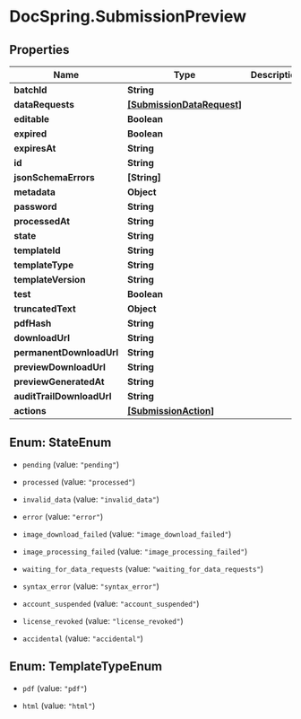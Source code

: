 # DocSpring.SubmissionPreview

## Properties

Name | Type | Description | Notes
------------ | ------------- | ------------- | -------------
**batchId** | **String** |  | 
**dataRequests** | [**[SubmissionDataRequest]**](SubmissionDataRequest.md) |  | 
**editable** | **Boolean** |  | 
**expired** | **Boolean** |  | 
**expiresAt** | **String** |  | 
**id** | **String** |  | 
**jsonSchemaErrors** | **[String]** |  | 
**metadata** | **Object** |  | 
**password** | **String** |  | 
**processedAt** | **String** |  | 
**state** | **String** |  | 
**templateId** | **String** |  | 
**templateType** | **String** |  | 
**templateVersion** | **String** |  | 
**test** | **Boolean** |  | 
**truncatedText** | **Object** |  | 
**pdfHash** | **String** |  | 
**downloadUrl** | **String** |  | 
**permanentDownloadUrl** | **String** |  | 
**previewDownloadUrl** | **String** |  | 
**previewGeneratedAt** | **String** |  | 
**auditTrailDownloadUrl** | **String** |  | 
**actions** | [**[SubmissionAction]**](SubmissionAction.md) |  | 



## Enum: StateEnum


* `pending` (value: `"pending"`)

* `processed` (value: `"processed"`)

* `invalid_data` (value: `"invalid_data"`)

* `error` (value: `"error"`)

* `image_download_failed` (value: `"image_download_failed"`)

* `image_processing_failed` (value: `"image_processing_failed"`)

* `waiting_for_data_requests` (value: `"waiting_for_data_requests"`)

* `syntax_error` (value: `"syntax_error"`)

* `account_suspended` (value: `"account_suspended"`)

* `license_revoked` (value: `"license_revoked"`)

* `accidental` (value: `"accidental"`)





## Enum: TemplateTypeEnum


* `pdf` (value: `"pdf"`)

* `html` (value: `"html"`)




